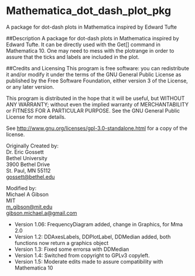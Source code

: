 # Mathematica_dot_dash_plot_pkg
A package for dot-dash plots in Mathematica inspired by Edward Tufte

##Description
A package for dot-dash plots in Mathematica inspired by Edward Tufte. It can be directly used with the Get[] command in Mathematica 10. One may need to mess with the plotrange in order to assure that the ticks and labels are included in the plot.

##Credits and Licensing
This program is free software: you can redistribute it and/or modify
it under the terms of the GNU General Public License as published by
the Free Software Foundation, either version 3 of the License, or
any later version.

This program is distributed in the hope that it will be useful,
but WITHOUT ANY WARRANTY; without even the implied warranty of
MERCHANTABILITY or FITNESS FOR A PARTICULAR PURPOSE.  See the
GNU General Public License for more details.

See http://www.gnu.org/licenses/gpl-3.0-standalone.html for a copy of the license.

Originally Created by:  
                   Dr. Eric Gossett  
                   Bethel University  
                   3900 Bethel Drive  
                   St. Paul, MN 55112  
                   gossett@bethel.edu  
                   
Modified by:  
                  Michael A Gibson  
                  MIT  
                  m_gibson@mit.edu  
                  gibson.michael.a@gmail.com  

* Version 1.06: FrequencyDiagram added, change in Graphics, for Mma 2.0
* Version 1.2:  DDAxesLabels, DDPlotLabel, DDMedian added, both functions
                 now return a graphics object
* Version 1.3:  Fixed some errorsa with DDMedian
* Version 1.4:  Switched from copyright to GPLv3 copyleft.
* Version 1.5:  Moderate edits made to assure compatibility with Mathematica 10
